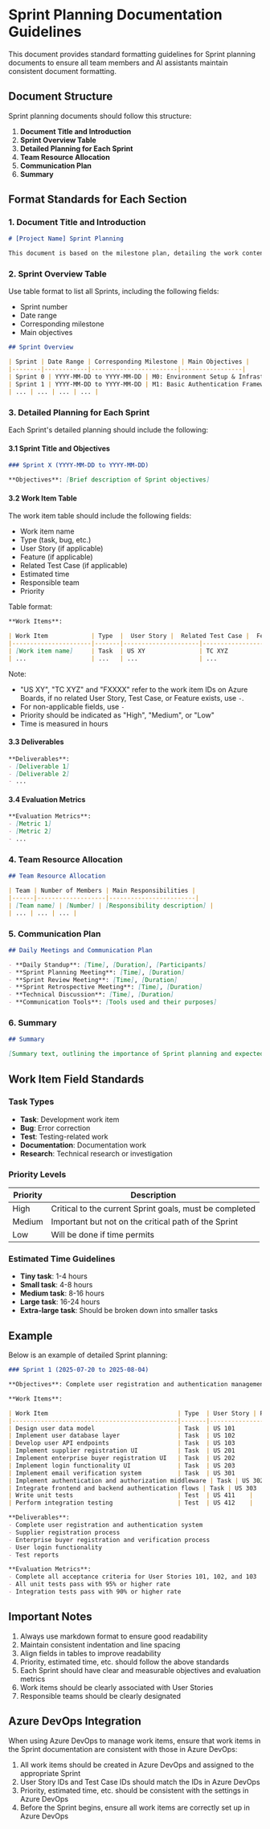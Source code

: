 # Sprint Planning Documentation Guidelines

This document provides standard formatting guidelines for Sprint planning documents to ensure all team members and AI assistants maintain consistent document formatting.

## Document Structure

Sprint planning documents should follow this structure:

1. **Document Title and Introduction**
2. **Sprint Overview Table**
3. **Detailed Planning for Each Sprint**
4. **Team Resource Allocation**
5. **Communication Plan**
6. **Summary**

## Format Standards for Each Section

### 1. Document Title and Introduction

```markdown
# [Project Name] Sprint Planning

This document is based on the milestone plan, detailing the work content, objectives, and deliverables for each Sprint. This plan will guide the development team in specific tasks during each iteration.
```

### 2. Sprint Overview Table

Use table format to list all Sprints, including the following fields:
- Sprint number
- Date range
- Corresponding milestone
- Main objectives

```markdown
## Sprint Overview

| Sprint | Date Range | Corresponding Milestone | Main Objectives |
|--------|------------|------------------------|-----------------|
| Sprint 0 | YYYY-MM-DD to YYYY-MM-DD | M0: Environment Setup & Infrastructure | Establish development environment and basic system architecture |
| Sprint 1 | YYYY-MM-DD to YYYY-MM-DD | M1: Basic Authentication Framework | Complete user registration and authentication management |
| ... | ... | ... | ... |
```

### 3. Detailed Planning for Each Sprint

Each Sprint's detailed planning should include the following:

#### 3.1 Sprint Title and Objectives

```markdown
### Sprint X (YYYY-MM-DD to YYYY-MM-DD)

**Objectives**: [Brief description of Sprint objectives]
```

#### 3.2 Work Item Table

The work item table should include the following fields:
- Work item name
- Type (task, bug, etc.)
- User Story (if applicable)
- Feature (if applicable)
- Related Test Case (if applicable)
- Estimated time
- Responsible team
- Priority

Table format:

```markdown
**Work Items**:

| Work Item            | Type  |  User Story |  Related Test Case |  Feature | Estimate | Responsible Team |     Priority    |
|----------------------|-------|---------------------|--------------------|------------------|----------|------------------|-----------------|
| [Work item name]     | Task  | US XY               | TC XYZ             | F XXXX           | X hours  | [Team name]      | High/Medium/Low |
| ...                  | ...   | ...                 | ...                | ...              | ...      | ...              | ...             |

```

Note:
- "US XY", "TC XYZ" and "FXXXX" refer to the work item IDs on Azure Boards, if no related User Story, Test Case, or Feature exists, use `-`.
- For non-applicable fields, use `-`
- Priority should be indicated as "High", "Medium", or "Low"
- Time is measured in hours

#### 3.3 Deliverables

```markdown
**Deliverables**:
- [Deliverable 1]
- [Deliverable 2]
- ...
```

#### 3.4 Evaluation Metrics

```markdown
**Evaluation Metrics**:
- [Metric 1]
- [Metric 2]
- ...
```

### 4. Team Resource Allocation

```markdown
## Team Resource Allocation

| Team | Number of Members | Main Responsibilities |
|------|-------------------|------------------------|
| [Team name] | [Number] | [Responsibility description] |
| ... | ... | ... |
```

### 5. Communication Plan

```markdown
## Daily Meetings and Communication Plan

- **Daily Standup**: [Time], [Duration], [Participants]
- **Sprint Planning Meeting**: [Time], [Duration]
- **Sprint Review Meeting**: [Time], [Duration]
- **Sprint Retrospective Meeting**: [Time], [Duration]
- **Technical Discussion**: [Time], [Duration]
- **Communication Tools**: [Tools used and their purposes]
```

### 6. Summary

```markdown
## Summary

[Summary text, outlining the importance of Sprint planning and expected outcomes]
```

## Work Item Field Standards

### Task Types

- **Task**: Development work item
- **Bug**: Error correction
- **Test**: Testing-related work
- **Documentation**: Documentation work
- **Research**: Technical research or investigation

### Priority Levels

| Priority | Description |
|----------|-------------|
| High | Critical to the current Sprint goals, must be completed |
| Medium | Important but not on the critical path of the Sprint |
| Low | Will be done if time permits |

### Estimated Time Guidelines

- **Tiny task**: 1-4 hours
- **Small task**: 4-8 hours
- **Medium task**: 8-16 hours
- **Large task**: 16-24 hours
- **Extra-large task**: Should be broken down into smaller tasks

## Example

Below is an example of detailed Sprint planning:


```markdown
### Sprint 1 (2025-07-20 to 2025-08-04)

**Objectives**: Complete user registration and authentication management functionality, implementing account creation and authentication for suppliers and enterprise buyers.

**Work Items**:

| Work Item                                    | Type  | User Story | Related Test Case | Feature | Estimate | Responsible Team | Priority |
|----------------------------------------------|-------|--------------------------------|-------------------|-----------------|----------|------------------|----------|
| Design user data model                       | Task  | US 101         | TC 201, TC 202, TC 203 | F 1001      | 8 hours  | Backend Team     | High     |
| Implement user database layer                | Task  | US 102         | TC 201, TC 202, TC 203 | F 1001      | 12 hours | Backend Team     | High     |
| Develop user API endpoints                   | Task  | US 103         | TC 201                 | F 1001      | 16 hours | Backend Team     | High     |
| Implement supplier registration UI           | Task  | US 201         | TC 201                 | F 1001      | 8 hours  | Frontend Team    | High     |
| Implement enterprise buyer registration UI   | Task  | US 202         | TC 202                 | F 1001      | 8 hours  | Frontend Team    | High     |
| Implement login functionality UI             | Task  | US 203         | TC 203                 | F 1001      | 8 hours  | Frontend Team    | High     |
| Implement email verification system          | Task  | US 301         |                   | F 1001           | 12 hours | Backend Team     | High     |
| Implement authentication and authorization middleware | Task | US 302 |                   | F 1001           | 8 hours  | Backend Team     | High     |
| Integrate frontend and backend authentication flows | Task | US 303 |                   | F 1001           | 8 hours  | Full Stack Team  | High     |
| Write unit tests                             | Test  | US 411    |                   | F 1001           | 12 hours | Testing Team     | High     |
| Perform integration testing                  | Test  | US 412    |                   | F 1001           | 8 hours  | Testing Team     | High     |

**Deliverables**:
- Complete user registration and authentication system
- Supplier registration process
- Enterprise buyer registration and verification process
- User login functionality
- Test reports

**Evaluation Metrics**:
- Complete all acceptance criteria for User Stories 101, 102, and 103
- All unit tests pass with 95% or higher rate
- Integration tests pass with 90% or higher rate
```

## Important Notes

1. Always use markdown format to ensure good readability
2. Maintain consistent indentation and line spacing
3. Align fields in tables to improve readability
4. Priority, estimated time, etc. should follow the above standards
5. Each Sprint should have clear and measurable objectives and evaluation metrics
6. Work items should be clearly associated with User Stories
7. Responsible teams should be clearly designated

## Azure DevOps Integration

When using Azure DevOps to manage work items, ensure that work items in the Sprint documentation are consistent with those in Azure DevOps:

1. All work items should be created in Azure DevOps and assigned to the appropriate Sprint
2. User Story IDs and Test Case IDs should match the IDs in Azure DevOps
3. Priority, estimated time, etc. should be consistent with the settings in Azure DevOps
4. Before the Sprint begins, ensure all work items are correctly set up in Azure DevOps
